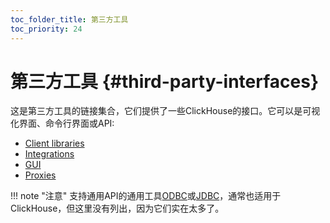 ```yaml
---
toc_folder_title: 第三方工具
toc_priority: 24
---
```


# 第三方工具 {#third-party-interfaces}

这是第三方工具的链接集合，它们提供了一些ClickHouse的接口。它可以是可视化界面、命令行界面或API:

-   [Client libraries](../../interfaces/third-party/client-libraries.md)
-   [Integrations](../../interfaces/third-party/integrations.md)
-   [GUI](../../interfaces/third-party/gui.md)
-   [Proxies](../../interfaces/third-party/proxy.md)

!!! note "注意"
支持通用API的通用工具[ODBC](../../interfaces/odbc.md)或[JDBC](../../interfaces/jdbc.md)，通常也适用于ClickHouse，但这里没有列出，因为它们实在太多了。
